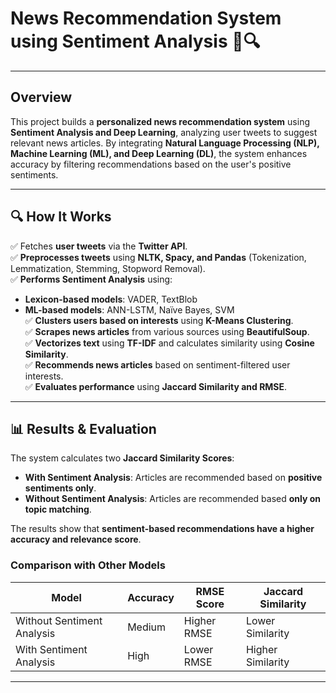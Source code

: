 # **News Recommendation System using Sentiment Analysis** 📰🔍
---
## Overview  
This project builds a **personalized news recommendation system** using **Sentiment Analysis and Deep Learning**, analyzing user tweets to suggest relevant news articles. By integrating **Natural Language Processing (NLP), Machine Learning (ML), and Deep Learning (DL)**, the system enhances accuracy by filtering recommendations based on the user's positive sentiments.

---

## 🔍 How It Works  
✅ Fetches **user tweets** via the **Twitter API**.  
✅ **Preprocesses tweets** using **NLTK, Spacy, and Pandas** (Tokenization, Lemmatization, Stemming, Stopword Removal).  
✅ **Performs Sentiment Analysis** using:  
   - **Lexicon-based models**: VADER, TextBlob  
   - **ML-based models**: ANN-LSTM, Naïve Bayes, SVM  
✅ **Clusters users based on interests** using **K-Means Clustering**.  
✅ **Scrapes news articles** from various sources using **BeautifulSoup**.  
✅ **Vectorizes text** using **TF-IDF** and calculates similarity using **Cosine Similarity**.  
✅ **Recommends news articles** based on sentiment-filtered user interests.  
✅ **Evaluates performance** using **Jaccard Similarity and RMSE**.  

---

## 📊 Results & Evaluation  
The system calculates two **Jaccard Similarity Scores**:  

- **With Sentiment Analysis**: Articles are recommended based on **positive sentiments only**.  
- **Without Sentiment Analysis**: Articles are recommended based **only on topic matching**.  

The results show that **sentiment-based recommendations have a higher accuracy and relevance score**.  

### **Comparison with Other Models**  
| Model                     | Accuracy | RMSE Score  | Jaccard Similarity |
|---------------------------|----------|------------|--------------------|
| Without Sentiment Analysis | Medium   | Higher RMSE | Lower Similarity  |
| With Sentiment Analysis   | High     | Lower RMSE  | Higher Similarity |

---
